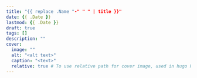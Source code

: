 ```yaml
---
title: "{{ replace .Name "-" " " | title }}"
date: {{ .Date }}
lastmod: {{ .Date }}
draft: true
tags: []
description: ""
cover:
  image: ""
  alt: "<alt text>"
  caption: "<text>"
  relative: true # To use relative path for cover image, used in hugo Page-bundles
---
```

